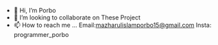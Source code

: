 - 👋 Hi, I’m Porbo
- 💞️ I’m looking to collaborate on These Project
- 📫 How to reach me ... Email:mazharulislamporbo15@gmail.com
                         Insta: programmer_porbo

<!---
ProgrammerPorbo/ProgrammerPorbo is a ✨ special ✨ repository because its `README.md` (this file) appears on your GitHub profile.
You can click the Preview link to take a look at your changes.
--->
